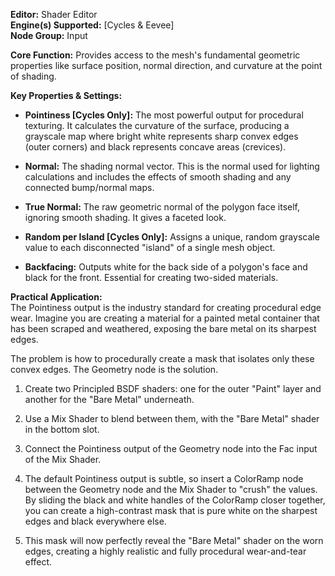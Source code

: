 **Editor:** Shader Editor  
**Engine(s) Supported:** [Cycles & Eevee]  
**Node Group:** Input

**Core Function:** Provides access to the mesh's fundamental geometric properties like surface position, normal direction, and curvature at the point of shading.

**Key Properties & Settings:**

- **Pointiness [Cycles Only]:** The most powerful output for procedural texturing. It calculates the curvature of the surface, producing a grayscale map where bright white represents sharp convex edges (outer corners) and black represents concave areas (crevices).
    
- **Normal:** The shading normal vector. This is the normal used for lighting calculations and includes the effects of smooth shading and any connected bump/normal maps.
    
- **True Normal:** The raw geometric normal of the polygon face itself, ignoring smooth shading. It gives a faceted look.
    
- **Random per Island [Cycles Only]:** Assigns a unique, random grayscale value to each disconnected "island" of a single mesh object.
    
- **Backfacing:** Outputs white for the back side of a polygon's face and black for the front. Essential for creating two-sided materials.
    

**Practical Application:**  
The Pointiness output is the industry standard for creating procedural edge wear. Imagine you are creating a material for a painted metal container that has been scraped and weathered, exposing the bare metal on its sharpest edges.

The problem is how to procedurally create a mask that isolates only these convex edges. The Geometry node is the solution.

1. Create two Principled BSDF shaders: one for the outer "Paint" layer and another for the "Bare Metal" underneath.
    
2. Use a Mix Shader to blend between them, with the "Bare Metal" shader in the bottom slot.
    
3. Connect the Pointiness output of the Geometry node into the Fac input of the Mix Shader.
    
4. The default Pointiness output is subtle, so insert a ColorRamp node between the Geometry node and the Mix Shader to "crush" the values. By sliding the black and white handles of the ColorRamp closer together, you can create a high-contrast mask that is pure white on the sharpest edges and black everywhere else.
    
5. This mask will now perfectly reveal the "Bare Metal" shader on the worn edges, creating a highly realistic and fully procedural wear-and-tear effect.